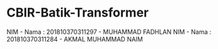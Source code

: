 # CBIR-Batik-Transformer
NIM - Nama : 201810370311297 - MUHAMMAD FADHLAN NIM - Nama : 201810370311284 - AKMAL MUHAMMAD NAIM
